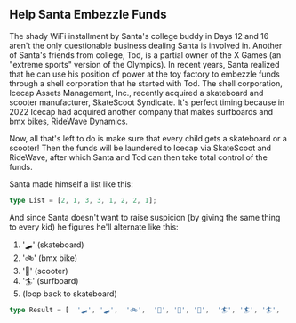 ## Help Santa Embezzle Funds

The shady WiFi installment by Santa's college buddy in Days 12 and 16 aren't the only questionable business dealing Santa is involved in. Another of Santa's friends from college, Tod, is a partial owner of the X Games (an "extreme sports" version of the Olympics). In recent years, Santa realized that he can use his position of power at the toy factory to embezzle funds through a shell corporation that he started with Tod. The shell corporation, Icecap Assets Management, Inc., recently acquired a skateboard and scooter manufacturer, SkateScoot Syndicate. It's perfect timing because in 2022 Icecap had acquired another company that makes surfboards and bmx bikes, RideWave Dynamics.

Now, all that's left to do is make sure that every child gets a skateboard or a scooter! Then the funds will be laundered to Icecap via SkateScoot and RideWave, after which Santa and Tod can then take total control of the funds.

Santa made himself a list like this:

```typescript
type List = [2, 1, 3, 3, 1, 2, 2, 1];
```

And since Santa doesn't want to raise suspicion (by giving the same thing to every kid) he figures he'll alternate like this:

1. '🛹' (skateboard)
2. '🚲' (bmx bike)
3. '🛴' (scooter)
4. '🏄' (surfboard)
5. (loop back to skateboard)

```typescript
type Result = [  '🛹', '🛹',  '🚲',  '🛴', '🛴', '🛴',  '🏄', '🏄', '🏄',  '🛹',  '🚲', '🚲',  '🛴', '🛴',  '🏄', ]
```
